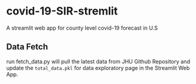 # covid-19-SIR-stremlit
A streamlit web app for county level covid-19 forecast in U.S

## Data Fetch
run fetch_data.py will pull the latest data from JHU Github Repository and update the `total_data.pkl` for data exploratory page in the Streamlit Web App. 